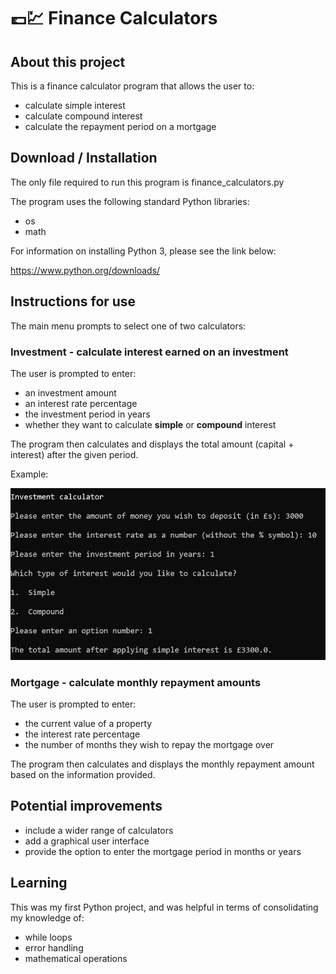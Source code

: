 # 💷💹 Finance Calculators

## About this project

This is a finance calculator program that allows the user to:

* calculate simple interest
* calculate compound interest
* calculate the repayment period on a mortgage

## Download / Installation

The only file required to run this program is finance_calculators.py

The program uses the following standard Python libraries:
* os
* math

For information on installing Python 3, please see the link below:

https://www.python.org/downloads/


## Instructions for use

The main menu prompts to select one of two calculators:

### Investment - calculate interest earned on an investment

The user is prompted to enter:
* an investment amount
* an interest rate percentage
* the investment period in years
* whether they want to calculate **simple** or **compound** interest

The program then calculates and displays the total amount (capital + interest) after the given period.

  Example:

  ![alt text](image.png)

### Mortgage - calculate monthly repayment amounts

The user is prompted to enter:
* the current value of a property
* the interest rate percentage
* the number of months they wish to repay the mortgage over

The program then calculates and displays the monthly repayment amount based on the information provided.

## Potential improvements

* include a wider range of calculators
* add a graphical user interface
* provide the option to enter the mortgage period in months or years

## Learning

This was my first Python project, and was helpful in terms of consolidating my knowledge of:

* while loops
* error handling
* mathematical operations
